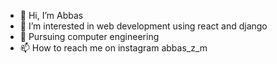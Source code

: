 - 👋 Hi, I’m Abbas 
- 👀 I’m interested in web development using react and django
- 🌱 Pursuing computer engineering 
- 📫 How to reach me on instagram abbas_z_m

<!---
abbaszm123/abbaszm123 is a ✨ special ✨ repository because its `README.md` (this file) appears on your GitHub profile.
You can click the Preview link to take a look at your changes.
--->
